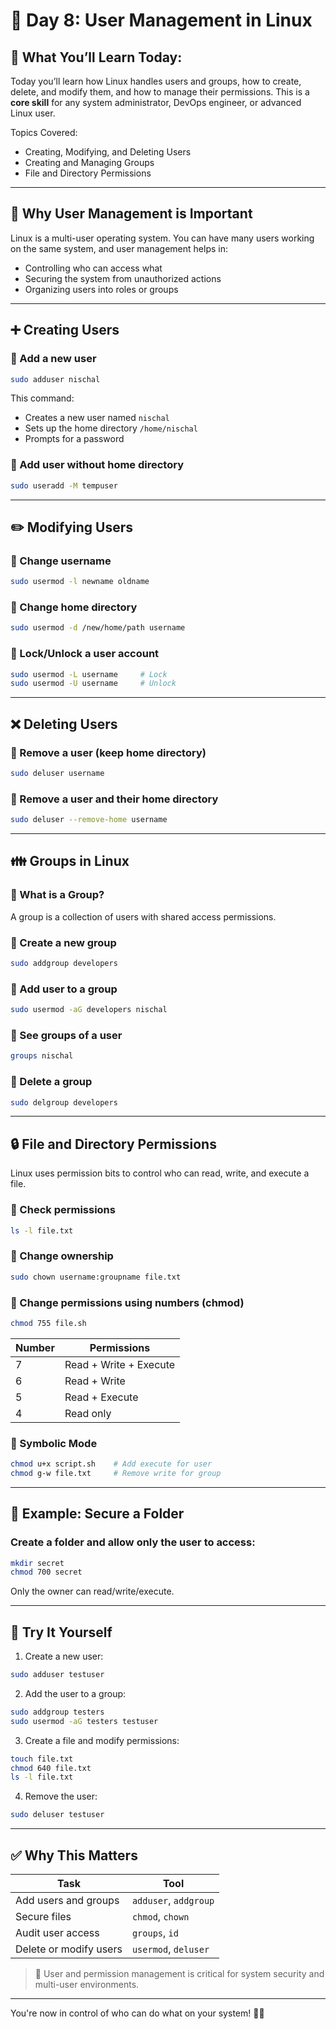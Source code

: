 # 📅 Day 8: User Management in Linux

## 🧠 What You’ll Learn Today:
Today you’ll learn how Linux handles users and groups, how to create, delete, and modify them, and how to manage their permissions. This is a **core skill** for any system administrator, DevOps engineer, or advanced Linux user.

Topics Covered:
- Creating, Modifying, and Deleting Users
- Creating and Managing Groups
- File and Directory Permissions

---

## 👥 Why User Management is Important

Linux is a multi-user operating system. You can have many users working on the same system, and user management helps in:

- Controlling who can access what
- Securing the system from unauthorized actions
- Organizing users into roles or groups

---

## ➕ Creating Users

### 🔹 Add a new user
```bash
sudo adduser nischal
```

This command:
- Creates a new user named `nischal`
- Sets up the home directory `/home/nischal`
- Prompts for a password

### 🔹 Add user without home directory
```bash
sudo useradd -M tempuser
```

---

## ✏️ Modifying Users

### 🔹 Change username
```bash
sudo usermod -l newname oldname
```

### 🔹 Change home directory
```bash
sudo usermod -d /new/home/path username
```

### 🔹 Lock/Unlock a user account
```bash
sudo usermod -L username     # Lock
sudo usermod -U username     # Unlock
```

---

## ❌ Deleting Users

### 🔹 Remove a user (keep home directory)
```bash
sudo deluser username
```

### 🔹 Remove a user and their home directory
```bash
sudo deluser --remove-home username
```

---

## 👪 Groups in Linux

### 🔹 What is a Group?
A group is a collection of users with shared access permissions.

### 🔹 Create a new group
```bash
sudo addgroup developers
```

### 🔹 Add user to a group
```bash
sudo usermod -aG developers nischal
```

### 🔹 See groups of a user
```bash
groups nischal
```

### 🔹 Delete a group
```bash
sudo delgroup developers
```

---

## 🔒 File and Directory Permissions

Linux uses permission bits to control who can read, write, and execute a file.

### 🔹 Check permissions
```bash
ls -l file.txt
```

### 🔹 Change ownership
```bash
sudo chown username:groupname file.txt
```

### 🔹 Change permissions using numbers (chmod)
```bash
chmod 755 file.sh
```

| Number | Permissions      |
|--------|------------------|
| 7      | Read + Write + Execute |
| 6      | Read + Write     |
| 5      | Read + Execute   |
| 4      | Read only        |

### 🔹 Symbolic Mode
```bash
chmod u+x script.sh    # Add execute for user
chmod g-w file.txt     # Remove write for group
```

---

## 📁 Example: Secure a Folder

### Create a folder and allow only the user to access:
```bash
mkdir secret
chmod 700 secret
```

Only the owner can read/write/execute.

---

## 🧪 Try It Yourself

1. Create a new user:
```bash
sudo adduser testuser
```

2. Add the user to a group:
```bash
sudo addgroup testers
sudo usermod -aG testers testuser
```

3. Create a file and modify permissions:
```bash
touch file.txt
chmod 640 file.txt
ls -l file.txt
```

4. Remove the user:
```bash
sudo deluser testuser
```

---

## ✅ Why This Matters

| Task | Tool |
|------|------|
| Add users and groups | `adduser`, `addgroup` |
| Secure files | `chmod`, `chown` |
| Audit user access | `groups`, `id` |
| Delete or modify users | `usermod`, `deluser` |

> 📌 User and permission management is critical for system security and multi-user environments.

---

You're now in control of who can do what on your system! 🐧🔐
